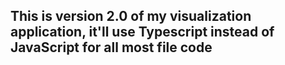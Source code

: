 ## This is version 2.0 of my visualization application, it'll use Typescript instead of JavaScript for all most file code
